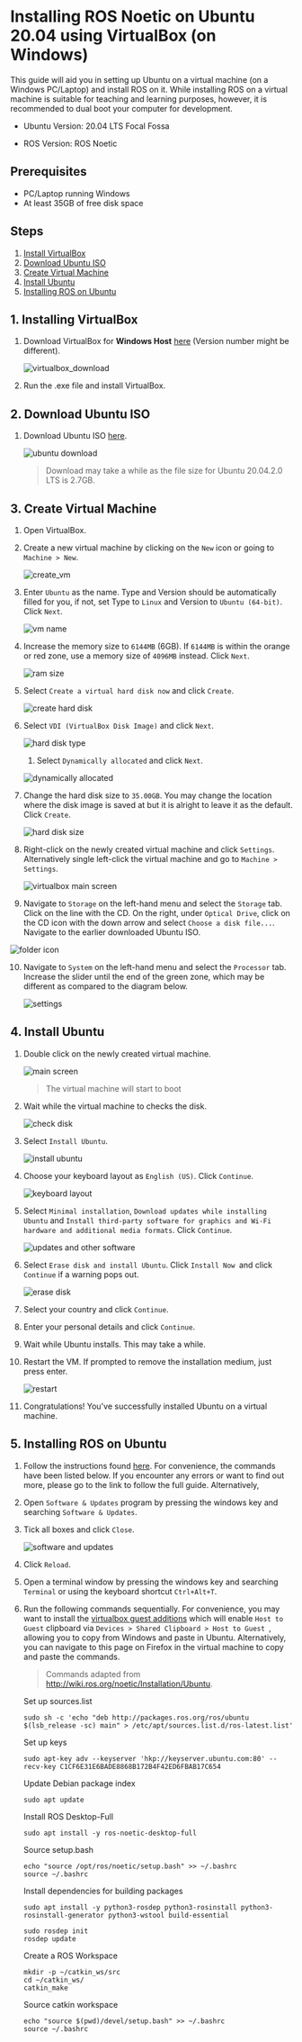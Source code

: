 # Installing ROS Noetic on Ubuntu 20.04 using VirtualBox (on Windows)

This guide will aid you in setting up Ubuntu on a virtual machine (on a Windows PC/Laptop) and install ROS on it. While installing ROS on a virtual machine is suitable for teaching and learning purposes, however, it is recommended to dual boot your computer for development.

- Ubuntu Version: 20.04 LTS Focal Fossa

- ROS Version: ROS Noetic


## Prerequisites

- PC/Laptop running Windows
- At least 35GB of free disk space

## Steps

1. [Install VirtualBox](#1-Installing-Virtualbox)
2. [Download Ubuntu ISO](#2-Download-Ubuntu-ISO)
3. [Create Virtual Machine](#3-Create-Virtual-Machine)
4. [Install Ubuntu](#4-Install-Ubuntu)
5. [Installing ROS on Ubuntu](#5-Installing-ROS-on-Ubuntu)

## 1. Installing VirtualBox

1. Download VirtualBox for **Windows Host** [here](https://www.virtualbox.org/wiki/Downloads) (Version number might be different).

   ![virtualbox_download](media/vbox_download.png)

2. Run the .exe file and install VirtualBox.

## 2. Download Ubuntu ISO

1. Download Ubuntu ISO [here](https://ubuntu.com/download/desktop).

   ![ubuntu download](media/ubuntu_download.png)

   > Download may take a while as the file size for Ubuntu 20.04.2.0 LTS is 2.7GB.

## 3. Create Virtual Machine

1. Open VirtualBox.

2. Create a new virtual machine by clicking on the `New` icon or going to `Machine > New`.

   ![create_vm](media/create_new.png)
   
3. Enter `Ubuntu` as the name. Type and Version should be automatically filled for you, if not, set Type to `Linux` and Version to `Ubuntu (64-bit)`. Click `Next`.

   ![vm name](media/vm_name.png)

4. Increase the memory size to `6144MB` (6GB). If `6144MB` is within the orange or red zone, use a memory size of `4096MB` instead. Click `Next`.

   ![ram size](media/ram.png)

5. Select `Create a virtual hard disk now` and click `Create`.

   ![create hard disk](media/hard_disk.png)

6. Select `VDI (VirtualBox Disk Image)` and click `Next`.

   ![hard disk type](media/hard_disk_type.png)

   1. Select `Dynamically allocated` and click `Next`.

   ![dynamically allocated](media/dynamic.png)

7. Change the hard disk size to `35.00GB`. You may change the location where the disk image is saved at but it is alright to leave it as the default. Click `Create`.

   ![hard disk size](media/hard_disk_size.png)

8. Right-click on the newly created virtual machine and click `Settings`. Alternatively single left-click the virtual machine and go to `Machine > Settings`. 

   ![virtualbox main screen](media/right_click.png)

9. Navigate to `Storage` on the left-hand menu and select the `Storage` tab. Click on the line with the CD. On the right, under `Optical Drive`, click on the CD icon with the down arrow and select `Choose a disk file...`. Navigate to the earlier downloaded Ubuntu ISO.

  ![folder icon](media/startup_alternative.png)

10. Navigate to `System` on the left-hand menu and select the `Processor` tab. Increase the slider until the end of the green zone, which may be different as compared to the diagram below.

    ![settings](media/settings.png)

## 4. Install Ubuntu

1. Double click on the newly created virtual machine.

   ![main screen](media/main_screen.png)

   > The virtual machine will start to boot

2. Wait while the virtual machine to checks the disk.

   ![check disk](media/check_disk.png)

3. Select `Install Ubuntu`.

   ![install ubuntu](media/install.png)

4. Choose your keyboard layout as `English (US)`. Click `Continue`.

   ![keyboard layout](media/keyboard_layout.png)

5. Select `Minimal installation`, `Download updates while installing Ubuntu` and `Install third-party software for graphics and Wi-Fi hardware and additional media formats`. Click `Continue`.

   ![updates and other software](media/updates_and_software.png)

6. Select `Erase disk and install Ubuntu`. Click `Install Now `and click `Continue` if a warning pops out.

   ![erase disk](media/erase_disk.png)

7. Select your country and click `Continue`.

8. Enter your personal details and click `Continue`.

9. Wait while Ubuntu installs. This may take a while.

10. Restart the VM. If prompted to remove the installation medium, just press enter.

    ![restart](media/restart.png)

11. Congratulations! You've successfully installed Ubuntu on a virtual machine.

## 5. Installing ROS on Ubuntu

1. Follow the instructions found [here](http://wiki.ros.org/noetic/Installation/Ubuntu). For convenience, the commands have been listed below. If you encounter any errors or want to find out more, please go to the link to follow the full guide. Alternatively,

2. Open `Software & Updates` program by pressing the windows key and searching `Software & Updates`.

3. Tick all boxes and click `Close`.

   ![software and updates](media/software_and_updates.png)

4. Click `Reload`.

5. Open a terminal window by pressing the windows key and searching `Terminal` or using the keyboard shortcut `Ctrl+Alt+T`.

6. Run the following commands sequentially. For convenience, you may want to install the [virtualbox guest additions](#6-install-virtualbox-guest-additions-optional) which will enable `Host to Guest` clipboard via `Devices > Shared Clipboard > Host to Guest `, allowing you to copy from Windows and paste in Ubuntu. Alternatively, you can navigate to this page on Firefox in the virtual machine to copy and paste the commands.

    > Commands adapted from http://wiki.ros.org/noetic/Installation/Ubuntu.

    Set up sources.list
    
    ```
    sudo sh -c 'echo "deb http://packages.ros.org/ros/ubuntu $(lsb_release -sc) main" > /etc/apt/sources.list.d/ros-latest.list'
    ```
    
    Set up keys
    ```
    sudo apt-key adv --keyserver 'hkp://keyserver.ubuntu.com:80' --recv-key C1CF6E31E6BADE8868B172B4F42ED6FBAB17C654
    ```
    
    Update Debian package index
    ```
    sudo apt update
    ```
    
    Install ROS Desktop-Full
    ```
    sudo apt install -y ros-noetic-desktop-full
    ```
    
    Source setup.bash
    ```
    echo "source /opt/ros/noetic/setup.bash" >> ~/.bashrc
    source ~/.bashrc
    ```
    
    Install dependencies for building packages
    ```
    sudo apt install -y python3-rosdep python3-rosinstall python3-rosinstall-generator python3-wstool build-essential
    ```
    ```
    sudo rosdep init
    rosdep update
    ```
    
    Create a ROS Workspace
    ```
    mkdir -p ~/catkin_ws/src
    cd ~/catkin_ws/
    catkin_make
    ```
    
    Source catkin workspace
    ```
    echo "source $(pwd)/devel/setup.bash" >> ~/.bashrc
    source ~/.bashrc
    ```
